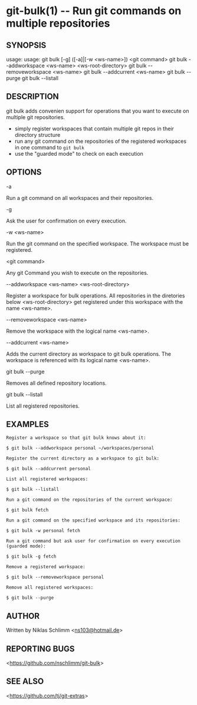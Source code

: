 git-bulk(1) -- Run git commands on multiple repositories
========================================================

## SYNOPSIS

usage: usage: git bulk [-g] ([-a]|[-w &lt;ws-name&gt;]) &lt;git command&gt;
       git bulk --addworkspace &lt;ws-name&gt; &lt;ws-root-directory&gt;
       git bulk --removeworkspace &lt;ws-name&gt;
       git bulk --addcurrent &lt;ws-name&gt;
       git bulk --purge
       git bulk --listall

## DESCRIPTION

git bulk adds convenien support for operations that you want to execute on multiple git repositories.

- simply register workspaces that contain multiple git repos in their directory structure
- run any git command on the repositories of the registered workspaces in one command to `git bulk`
- use the "guarded mode" to check on each execution

## OPTIONS

  -a

  Run a git command on all workspaces and their repositories.

  -g 

  Ask the user for confirmation on every execution.

  -w &lt;ws-name&gt;

  Run the git command on the specified workspace. The workspace must be registered.

  &lt;git command&gt;

  Any git Command you wish to execute on the repositories.

  --addworkspace &lt;ws-name&gt; &lt;ws-root-directory&gt;

  Register a workspace for bulk operations. All repositories in the diretories below &lt;ws-root-directory&gt; get registered under this workspace with the name &lt;ws-name&gt;.

  --removeworkspace &lt;ws-name&gt;

  Remove the workspace with the logical name &lt;ws-name&gt;.

  --addcurrent &lt;ws-name&gt;

  Adds the current directory as workspace to git bulk operations. The workspace is referenced with its logical name &lt;ws-name&gt;.

  git bulk --purge

  Removes all defined repository locations.

  git bulk --listall

  List all registered repositories.

## EXAMPLES

    Register a workspace so that git bulk knows about it:
    
    $ git bulk --addworkspace personal ~/workspaces/personal
    
    Register the current directory as a workspace to git bulk:
    
    $ git bulk --addcurrent personal
    
    List all registered workspaces:
    
    $ git bulk --listall
    
    Run a git command on the repositories of the current workspace:
    
    $ git bulk fetch

    Run a git command on the specified workspace and its repositories:

    $ git bulk -w personal fetch
    
    Run a git command but ask user for confirmation on every execution (guarded mode):
    
    $ git bulk -g fetch
    
    Remove a registered workspace:
    
    $ git bulk --removeworkspace personal

    Remove all registered workspaces:
    
    $ git bulk --purge

## AUTHOR

Written by Niklas Schlimm &lt;<ns103@hotmail.de>&gt;

## REPORTING BUGS

&lt;https://github.com/nschlimm/git-bulk&gt;

## SEE ALSO

&lt;<https://github.com/tj/git-extras>&gt;
